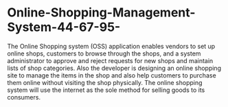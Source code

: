 # Online-Shopping-Management-System-44-67-95-
The Online Shopping system (OSS) application enables vendors to set up online shops, customers to browse through the shops, and a system administrator to approve and reject requests for new shops and maintain lists of shop categories. Also  the  developer is designing an online shopping site to manage the items in the shop and also help customers to purchase them online without visiting the shop physically. The online shopping system will use the internet as the sole method for selling goods to its consumers.
